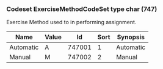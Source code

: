 ### Codeset ExerciseMethodCodeSet type char (747)

Exercise Method used to in performing assignment.

| Name      | Value | Id     | Sort | Synopsis  |
|-----------|-------|--------|------|-----------|
| Automatic | A     | 747001 | 1    | Automatic |
| Manual    | M     | 747002 | 2    | Manual    |

